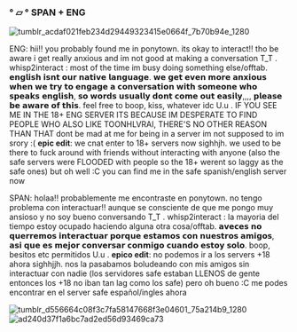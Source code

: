 ### ° ▱ ° SPAN + ENG
![tumblr_acdaf021feb234d29449323415e0664f_7b70b94e_1280](https://github.com/killerpresence/killerpresence/assets/144563947/d4275209-3d01-46aa-872a-a271800ce68f)

ENG: hii!! you probably found me in ponytown. its okay to interact!! tho be aware i get really anxious and im not good at making a conversation T_T . whisp2interact : most of the time im busy doing something else/offtab. 𝗲𝗻𝗴𝗹𝗶𝘀𝗵 𝗶𝘀𝗻𝘁 𝗼𝘂𝗿 𝗻𝗮𝘁𝗶𝘃𝗲 𝗹𝗮𝗻𝗴𝘂𝗮𝗴𝗲. 𝘄𝗲 𝗴𝗲𝘁 𝗲𝘃𝗲𝗻 𝗺𝗼𝗿𝗲 𝗮𝗻𝘅𝗶𝗼𝘂𝘀 𝘄𝗵𝗲𝗻 𝘄𝗲 𝘁𝗿𝘆 𝘁𝗼 𝗲𝗻𝗴𝗮𝗴𝗲 𝗮 𝗰𝗼𝗻𝘃𝗲𝗿𝘀𝗮𝘁𝗶𝗼𝗻 𝘄𝗶𝘁𝗵 𝘀𝗼𝗺𝗲𝗼𝗻𝗲 𝘄𝗵𝗼 𝘀𝗽𝗲𝗮𝗸𝘀 𝗲𝗻𝗴𝗹𝗶𝘀𝗵, 𝘀𝗼 𝘄𝗼𝗿𝗱𝘀 𝘂𝘀𝘂𝗮𝗹𝗹𝘆 𝗱𝗼𝗻𝘁 𝗰𝗼𝗺𝗲 𝗼𝘂𝘁 𝗲𝗮𝘀𝗶𝗹𝘆,,,, 𝗽𝗹𝗲𝗮𝘀𝗲 𝗯𝗲 𝗮𝘄𝗮𝗿𝗲 𝗼𝗳 𝘁𝗵𝗶𝘀. feel free to boop, kiss, whatever idc U.u . IF YOU SEE ME IN THE 18+ ENG SERVER ITS BECAUSE IM DESPERATE TO FIND PEOPLE WHO ALSO LIKE TOONHLVRAI, THERE'S NO OTHER REASON THAN THAT dont be mad at me for being in a server im not supposed to im srory :( **epic edit**: we cnat enter to 18+ servers now sighhjh. we used to be there to fuck around with friends without interacting with anyone (also the safe servers were FLOODED with people so the 18+ werent so laggy as the safe ones) but oh well :C you can find me in the safe spanish/english server now

SPAN: holaa!! probablemente me encontraste en ponytown. no tengo problema con interactuar!! aunque se consciente de que me pongo muy ansioso y no soy bueno conversando T_T . whisp2interact : la mayoria del tiempo estoy ocupado haciendo alguna otra cosa/offtab. 𝗮𝘃𝗲𝗰𝗲𝘀 𝗻𝗼 𝗾𝘂𝗲𝗿𝗿𝗲𝗺𝗼𝘀 𝗶𝗻𝘁𝗲𝗿𝗮𝗰𝘁𝘂𝗮𝗿 𝗽𝗼𝗿𝗾𝘂𝗲 𝗲𝘀𝘁𝗮𝗺𝗼𝘀 𝗰𝗼𝗻 𝗻𝘂𝗲𝘀𝘁𝗿𝗼𝘀 𝗮𝗺𝗶𝗴𝗼𝘀, 𝗮𝘀𝗶 𝗾𝘂𝗲 𝗲𝘀 𝗺𝗲𝗷𝗼𝗿 𝗰𝗼𝗻𝘃𝗲𝗿𝘀𝗮𝗿 𝗰𝗼𝗻𝗺𝗶𝗴𝗼 𝗰𝘂𝗮𝗻𝗱𝗼 𝗲𝘀𝘁𝗼𝘆 𝘀𝗼𝗹𝗼. boop, besitos etc permitidos U.u . **epico edit**: no podemos ir a los servers +18 ahora sighhjjh. nos la pasabamos boludeando con mis amigos sin interactuar con nadie (los servidores safe estaban LLENOS de gente entonces los +18 no iban tan lag como los safe) pero oh bueno :C me podes encontrar en el server safe español/ingles ahora

![tumblr_d556664c08f3c7fa58147668f3e04601_75a214b9_1280](https://github.com/killerpresence/killerpresence/assets/144563947/eb988399-d968-4b00-a3aa-d8797bfa0295)
![ad240d37f1a6bc7ad2ed56d93469ca73](https://github.com/killerpresence/killerpresence/assets/144563947/92bce90a-02f8-4b13-b3e1-a9ef1bca7fd0)



